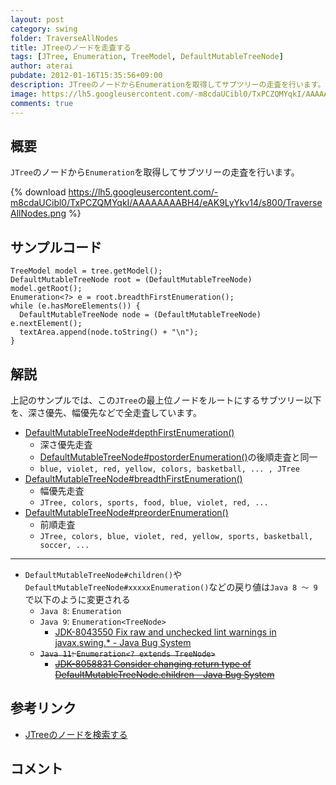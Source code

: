 ```yaml
---
layout: post
category: swing
folder: TraverseAllNodes
title: JTreeのノードを走査する
tags: [JTree, Enumeration, TreeModel, DefaultMutableTreeNode]
author: aterai
pubdate: 2012-01-16T15:35:56+09:00
description: JTreeのノードからEnumerationを取得してサブツリーの走査を行います。
image: https://lh5.googleusercontent.com/-m8cdaUCibl0/TxPCZQMYqkI/AAAAAAAABH4/eAK9LyYkv14/s800/TraverseAllNodes.png
comments: true
---
```

## 概要
`JTree`のノードから`Enumeration`を取得してサブツリーの走査を行います。

{% download https://lh5.googleusercontent.com/-m8cdaUCibl0/TxPCZQMYqkI/AAAAAAAABH4/eAK9LyYkv14/s800/TraverseAllNodes.png %}

## サンプルコード
<pre class="prettyprint"><code>TreeModel model = tree.getModel();
DefaultMutableTreeNode root = (DefaultMutableTreeNode) model.getRoot();
Enumeration&lt;?&gt; e = root.breadthFirstEnumeration();
while (e.hasMoreElements()) {
  DefaultMutableTreeNode node = (DefaultMutableTreeNode) e.nextElement();
  textArea.append(node.toString() + "\n");
}
</code></pre>

## 解説
上記のサンプルでは、この`JTree`の最上位ノードをルートにするサブツリー以下を、深さ優先、幅優先などで全走査しています。

- [DefaultMutableTreeNode#depthFirstEnumeration()](https://docs.oracle.com/javase/jp/8/docs/api/javax/swing/tree/DefaultMutableTreeNode.html#depthFirstEnumeration--)
    - 深さ優先走査
    - [DefaultMutableTreeNode#postorderEnumeration()](https://docs.oracle.com/javase/jp/8/docs/api/javax/swing/tree/DefaultMutableTreeNode.html#postorderEnumeration--)の後順走査と同一
    - `blue, violet, red, yellow, colors, basketball, ... , JTree`
- [DefaultMutableTreeNode#breadthFirstEnumeration()](https://docs.oracle.com/javase/jp/8/docs/api/javax/swing/tree/DefaultMutableTreeNode.html#breadthFirstEnumeration--)
    - 幅優先走査
    - `JTree, colors, sports, food, blue, violet, red, ...`
- [DefaultMutableTreeNode#preorderEnumeration()](https://docs.oracle.com/javase/jp/8/docs/api/javax/swing/tree/DefaultMutableTreeNode.html#preorderEnumeration--)
    - 前順走査
    - `JTree, colors, blue, violet, red, yellow, sports, basketball, soccer, ...`

<!-- dummy comment line for breaking list -->

- - - -
- `DefaultMutableTreeNode#children()`や`DefaultMutableTreeNode#xxxxxEnumeration()`などの戻り値は`Java 8 ～ 9`で以下のように変更される
    - `Java 8`: `Enumeration`
    - `Java 9`: `Enumeration<TreeNode>`
        - [JDK-8043550 Fix raw and unchecked lint warnings in javax.swing.* - Java Bug System](https://bugs.openjdk.java.net/browse/JDK-8043550)
    - ~~`Java 11`: `Enumeration<? extends TreeNode>`~~
        - ~~[JDK-8058831 Consider changing return type of DefaultMutableTreeNode.children - Java Bug System](https://bugs.openjdk.java.net/browse/JDK-8058831)~~

<!-- dummy comment line for breaking list -->

## 参考リンク
- [JTreeのノードを検索する](https://ateraimemo.com/Swing/SearchBox.html)

<!-- dummy comment line for breaking list -->

## コメント
